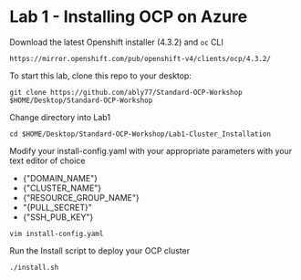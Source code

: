 # Lab 1 - Installing OCP on Azure

Download the latest Openshift installer (4.3.2) and `oc` CLI
```
https://mirror.openshift.com/pub/openshift-v4/clients/ocp/4.3.2/
```

To start this lab, clone this repo to your desktop:
```
git clone https://github.com/ably77/Standard-OCP-Workshop $HOME/Desktop/Standard-OCP-Workshop
```

Change directory into Lab1
```
cd $HOME/Desktop/Standard-OCP-Workshop/Lab1-Cluster_Installation
```

Modify your install-config.yaml with your appropriate parameters with your text editor of choice
- {"DOMAIN_NAME"}
- {"CLUSTER_NAME"}
- {"RESOURCE_GROUP_NAME"}
- "{PULL_SECRET}"
- {"SSH_PUB_KEY"}

```
vim install-config.yaml
```

Run the Install script to deploy your OCP cluster
```
./install.sh
```
